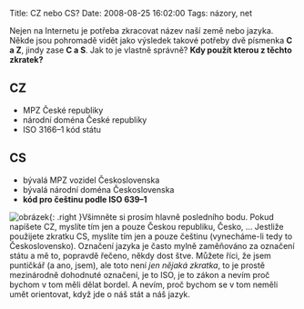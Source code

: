 Title: CZ nebo CS?
Date: 2008-08-25 16:02:00
Tags: názory, net

Nejen na Internetu je potřeba zkracovat název naší země nebo jazyka. Někde jsou pohromadě vidět jako výsledek takové potřeby dvě písmenka **C a Z**, jindy zase **C a S**. Jak to je vlastně správně? **Kdy použít kterou z těchto zkratek?**

## CZ

-   MPZ České republiky
-   národní doména České republiky
-   ISO 3166–1 kód státu

## CS

-   bývalá MPZ vozidel Československa
-   bývalá národní doména Československa
-   **kód pro češtinu podle ISO 639–1**

![obrázek](|filename|/images/65.jpg){: .right }Všimněte si prosím hlavně posledního bodu. Pokud napíšete CZ, myslíte tím jen a pouze Českou republiku, Česko, … Jestliže použijete zkratku CS, myslíte tím jen a pouze češtinu (vynecháme-li tedy to Československo). Označení jazyka je často mylně zaměňováno za označení státu a mě to, popravdě řečeno, někdy dost štve. Můžete říci, že jsem puntičkář (a ano, jsem), ale toto není *jen nějaká zkratka*, to je prostě mezinárodně dohodnuté označení, je to ISO, je to zákon a nevím proč bychom v tom měli dělat bordel. A nevím, proč bychom se v tom neměli umět orientovat, když jde o náš stát a náš jazyk.